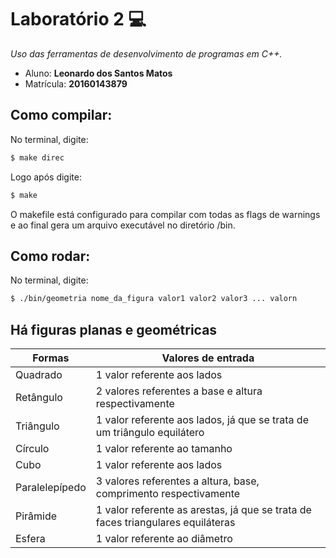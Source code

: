 # Laboratório 2  :computer:
*Uso das ferramentas de desenvolvimento de programas em C++.*

 * Aluno: **Leonardo dos Santos Matos**
 * Matrícula: **20160143879**
 
## Como compilar:
No terminal, digite: 
```bash
$ make direc
```
Logo após digite:
```bash
$ make
```
O makefile está configurado para compilar com todas as flags de warnings e ao final gera um arquivo executável no diretório /bin.

## Como rodar:
No terminal, digite:
```bash
$ ./bin/geometria nome_da_figura valor1 valor2 valor3 ... valorn
```
## Há figuras planas e geométricas

Formas | Valores de entrada
------------ | -------------
Quadrado | 1 valor referente aos lados
Retângulo | 2 valores referentes a base e altura respectivamente
Triângulo | 1 valor referente aos lados, já que se trata de um triângulo equilátero
Círculo | 1 valor referente ao tamanho
Cubo | 1 valor referente aos lados
Paralelepípedo | 3 valores referentes a altura, base, comprimento respectivamente
Pirâmide | 1 valor referente as arestas, já que se trata de faces triangulares equiláteras
Esfera | 1 valor referente ao diâmetro

 
